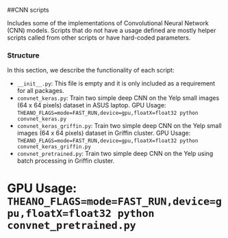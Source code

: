 ##CNN scripts

Includes some of the implementations of Convolutional Neural Network (CNN) models. Scripts that do not have a usage
defined are mostly helper scripts called from other scripts or have hard-coded parameters.

### Structure

In this section, we describe the functionality of each script:
* `__init__.py`: This file is empty and it is only included as a requirement for all packages.
* `convnet_keras.py`: Train two simple deep CNN on the Yelp small images (64 x 64 pixels) dataset in ASUS laptop.
GPU Usage: `THEANO_FLAGS=mode=FAST_RUN,device=gpu,floatX=float32 python convnet_keras.py`
* `convnet_keras_griffin.py`: Train two simple deep CNN on the Yelp small images (64 x 64 pixels) dataset in Griffin cluster.
GPU Usage: `THEANO_FLAGS=mode=FAST_RUN,device=gpu,floatX=float32 python convnet_keras_griffin.py`
* `convnet_pretrained.py`: Train two simple deep CNN on the Yelp using batch processing in Griffin cluster.
# GPU Usage: `THEANO_FLAGS=mode=FAST_RUN,device=gpu,floatX=float32 python convnet_pretrained.py`